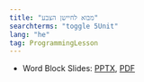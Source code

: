 ```yaml
---
title: "מבוא לחיישן הצבע"
searchterms: "toggle 5Unit"
lang: "he"
tag: ProgrammingLesson
---
```

 <ul>
 <li class="ng-binding">Word Block Slides:
 <a href="ProgrammingLessons/ColorSensor-Hebrew.pptx">PPTX</a>,
 <a href="ProgrammingLessons/ColorSensor-Hebrew.pptx.pdf">PDF</a>
 </li>

 </ul>
